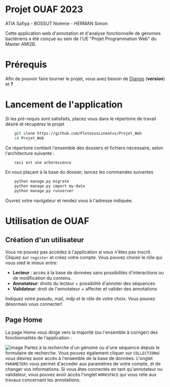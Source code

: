 # Projet OUAF 2023
ATIA Safiya - BOSSUT Noémie - HERMAN Simon

Cette application web d'annotation et d'analyse fonctionnelle de génomes bactériens a été conçue au sein de l'UE "Projet Programmation Web" du Master AMI2B. 

# Prérequis

Afin de pouvoir faire tourner le projet, vous avez besoin de [Django](https://www.djangoproject.com/) (**version**) et **?**


# Lancement de l'application
Si les pré-requis sont satisfaits, placez vous dans le répertoire de travail désiré et récupérez le projet
```bash
    git clone https://github.com/PlotosusLineatus/Projet_Web
    cd Projet_Web
```
Ce répertoire contient l'ensemble des dossiers et fichiers nécessaire, selon l'architecture suivante :
```bash
    ceci est une arborescence
```
En vous plaçant à la base du dossier, lancez les commandes suivantes
```bash
    python manage.py migrate
    python manage.py import my-data
    python manage.py runserver
```
Ouvrez votre navigateur et rendez vous à l'adresse indiquée. 

# Utilisation de OUAF
## Création d'un utilisateur

Vous ne pouvez pas accédez à l'application si vous n'êtes pas inscrit. Cliquez sur `register` et créez votre compte. Vous pouvez choisir le rôle qui vous sied le mieux entre:
- **Lecteur** : accès à la base de données sans possibilités d'interactions ou de modification du contenu.
- **Annotateur**: droits du lecteur + possibilité d'annoter des séquences
- **Validateur**: droit de l'annotateur + affecter et valider des annotations

Indiquez votre pseudo, mail, mdp et le rôle de votre choix. Vous pouvez désormais vous connecter!

## Page Home

La page Home vous dirige vers la majorité (ou l'ensemble à corriger) des fonctionnalités de l'application :

![image](https://user-images.githubusercontent.com/75751225/217904756-ea7b69e0-dc0d-4b90-854e-3277ecfe9a11.png)
Partez à la recherche d'un génome ou d'une séquence depuis le formulaire de recherche. Vous pouvez également cliquer sur `COLLECTION`si vous désirez avoir accès à l'ensemble de la base de données. 
L'onglet `PARAMETERS` vous permet d'acceder aux paramètres de votre compte, et de changer vos informations.
Si vous êtes connectés en tant qu'annotateur ou validateur, vous pouvez avoir accès l'onglet `WORKSPACE` qui vous relie aux travaux concernant les annotations.
